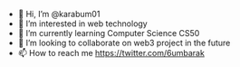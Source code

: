 - 👋 Hi, I’m @karabum01
- 👀 I’m interested in web technology
- 🌱 I’m currently learning Computer Science CS50
- 💞️ I’m looking to collaborate on web3 project in the future
- 📫 How to reach me https://twitter.com/6umbarak

<!---
karabum01/karabum01 is a ✨ special ✨ repository because its `README.md` (this file) appears on your GitHub profile.
You can click the Preview link to take a look at your changes.
--->
